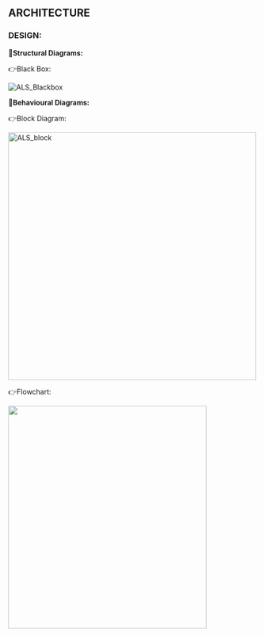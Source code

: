 ## ARCHITECTURE

### DESIGN:

**📌Structural Diagrams:**

👉Black Box:

![ALS_Blackbox](https://user-images.githubusercontent.com/98833151/155801689-f520f8fd-0070-454a-90b7-079d6eb490c3.png)


**📌Behavioural Diagrams:**

👉Block Diagram:

<img width="500" alt="ALS_block" src="https://user-images.githubusercontent.com/98833151/155695459-3b9d7a03-5a57-4597-8cd9-6711e2321fc9.png">

👉Flowchart:

<img src="https://user-images.githubusercontent.com/98833151/155705678-436d3b49-1d76-4d16-bcd7-8b18b255f4f9.png" width="400" height="450" />
